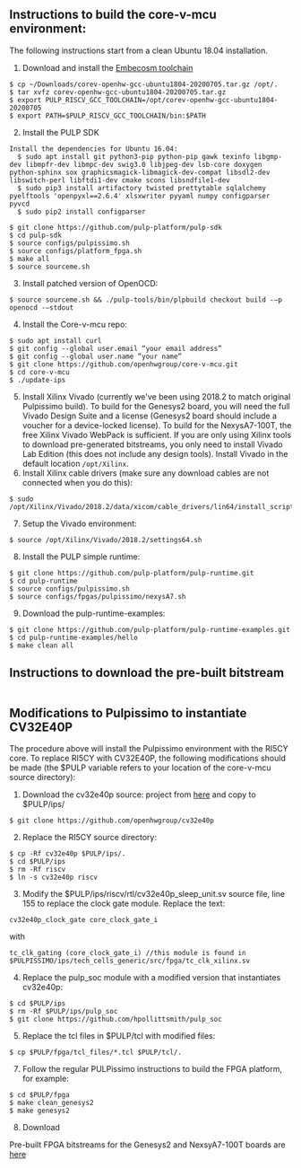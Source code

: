 ## Instructions to build the core-v-mcu environment:

The following instructions start from a clean Ubuntu 18.04 installation.


1. Download and install the [Embecosm toolchain](https://buildbot.embecosm.com/job/corev-gcc-ubuntu1804/2/artifact/corev-openhw-gcc-ubuntu1804-20200705.tar.gz)
``` 
$ cp ~/Downloads/corev-openhw-gcc-ubuntu1804-20200705.tar.gz /opt/.
$ tar xvfz corev-openhw-gcc-ubuntu1804-20200705.tar.gz
$ export PULP_RISCV_GCC_TOOLCHAIN=/opt/corev-openhw-gcc-ubuntu1804-20200705
$ export PATH=$PULP_RISCV_GCC_TOOLCHAIN/bin:$PATH
```
2. Install the PULP SDK
```
Install the dependencies for Ubuntu 16.04:
  $ sudo apt install git python3-pip python-pip gawk texinfo libgmp-dev libmpfr-dev libmpc-dev swig3.0 libjpeg-dev lsb-core doxygen python-sphinx sox graphicsmagick-libmagick-dev-compat libsdl2-dev libswitch-perl libftdi1-dev cmake scons libsndfile1-dev
  $ sudo pip3 install artifactory twisted prettytable sqlalchemy pyelftools 'openpyxl==2.6.4' xlsxwriter pyyaml numpy configparser pyvcd
  $ sudo pip2 install configparser

$ git clone https://github.com/pulp-platform/pulp-sdk
$ cd pulp-sdk
$ source configs/pulpissimo.sh
$ source configs/platform_fpga.sh
$ make all
$ source sourceme.sh
```
3. Install patched version of OpenOCD:
```
$ source sourceme.sh && ./pulp-tools/bin/plpbuild checkout build -—p openocd -—stdout
```
4. Install the Core-v-mcu repo:
```
$ sudo apt install curl
$ git config --global user.email “your email address”
$ git config --global user.name “your name”
$ git clone https://github.com/openhwgroup/core-v-mcu.git
$ cd core-v-mcu
$ ./update-ips
```
5. Install Xilinx Vivado (currently we've been using 2018.2 to match original Pulpissimo build). To build for the Genesys2 board, you will need the full Vivado Design Suite and a license (Genesys2 board should include a voucher for a device-locked license). To build for the NexysA7-100T, the free Xilinx Vivado WebPack is sufficient. If you are only using Xilinx tools to download pre-generated bitstreams, you only need to install Vivado Lab Edition (this does not include any design tools). Install Vivado in the default location `/opt/Xilinx`.
6. Install Xilinx cable drivers (make sure any download cables are not connected when you do this):
``` 
$ sudo /opt/Xilinx/Vivado/2018.2/data/xicom/cable_drivers/lin64/install_script/install_drivers
```
7. Setup the Vivado environment:
```
$ source /opt/Xilinx/Vivado/2018.2/settings64.sh
```
8. Install the PULP simple runtime:
```
$ git clone https://github.com/pulp-platform/pulp-runtime.git
$ cd pulp-runtime
$ source configs/pulpissimo.sh
$ source configs/fpgas/pulpissimo/nexysA7.sh
```
9. Download the pulp-runtime-examples:
```
$ git clone https://github.com/pulp-platform/pulp-runtime-examples.git
$ cd pulp-runtime-examples/hello
$ make clean all
```
## Instructions to download the pre-built bitstream
```

```

## Modifications to Pulpissimo to instantiate CV32E40P

The procedure above will install the Pulpissimo environment with the RI5CY core. To replace RI5CY with CV32E40P, the following modifications should be made (the $PULP variable refers to your location of the core-v-mcu source directory):

1. Download the cv32e40p source: project from [here](https://github.com/openhwgroup/cv32e40p) and copy to $PULP/ips/
``` 
$ git clone https://github.com/openhwgroup/cv32e40p
```

2. Replace the RI5CY source directory:
```
$ cp -Rf cv32e40p $PULP/ips/.
$ cd $PULP/ips
$ rm -Rf riscv
$ ln -s cv32e40p riscv
```

3. Modify the $PULP/ips/riscv/rtl/cv32e40p_sleep_unit.sv source file, line 155 to replace the clock gate module. Replace the text:
```
cv32e40p_clock_gate core_clock_gate_i
```
with
```
tc_clk_gating (core_clock_gate_i) //this module is found in $PULPISSIMO/ips/tech_cells_generic/src/fpga/tc_clk_xilinx.sv
```            
4. Replace the pulp_soc module with a modified version that instantiates cv32e40p:
```
$ cd $PULP/ips
$ rm -Rf $PULP/ips/pulp_soc
$ git clone https://github.com/hpollittsmith/pulp_soc
```

5. Replace the tcl files in $PULP/tcl with modified files:
```
$ cp $PULP/fpga/tcl_files/*.tcl $PULP/tcl/.
```
7. Follow the regular PULPissimo instructions to build the FPGA platform, for example:
```
$ cd $PULP/fpga
$ make clean_genesys2
$ make genesys2
```
8. Download

Pre-built FPGA bitstreams for the Genesys2 and NexsyA7-100T boards are [here](https://github.com/hpollittsmith/core-v-mcu/tree/master/fpga/bitstreams)
